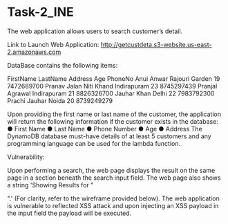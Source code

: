 # Task-2_INE

The web application allows users to search customer’s detail.

Link to Launch Web Application: http://getcustdeta.s3-website.us-east-2.amazonaws.com

DataBase contains the following items:

FirstName       LastName        Address                     Age         PhoneNo
Anui            Anwar           Rajouri Garden              19          7472689700
Pranav          Jalan           Niti Khand Indirapuram      23          8745297439
Pranjal         Agrawal         Indirapuram                 21          8826326700
Jauhar          Khan            Delhi                       22          7983792300
Prachi          Jauhar          Noida                       20          8739249279


Upon providing the first name or last name of the customer, the application will return the following information if the customer exists in the database:
● First Name 
● Last Name 
● Phone Number 
● Age 
● Address 
The DynamoDB database must-have details of at least 5 customers and any programming language can be used for the lambda function.

Vulnerability:

Upon performing a search, the web page displays the result on the same page in a section beneath the search input field. The web page also shows a string 'Showing Results for "<search input>".' (For clarity, refer to the wireframe provided below). The web application is vulnerable to
reflected XSS attack and upon injecting an XSS payload in the input field the payload will be executed.
